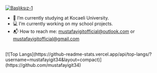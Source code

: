 [![Başlıksız-1](https://user-images.githubusercontent.com/65903573/117505745-3aff6e00-af8d-11eb-860b-71d7f8dddf6a.png)](https://github.com/mustafayigit34)

- :book: I’m currently studying at Kocaeli University.
- :computer: I’m currently working on my school projects.
- :mailbox_with_mail: How to reach me: mustafayigitofficial@outlook.com or  mustafayigitofficial@gmail.com
<br>
[![Top Langs](https://github-readme-stats.vercel.app/api/top-langs/?username=mustafayigit34&layout=compact)](https://github.com/mustafayigit34)

